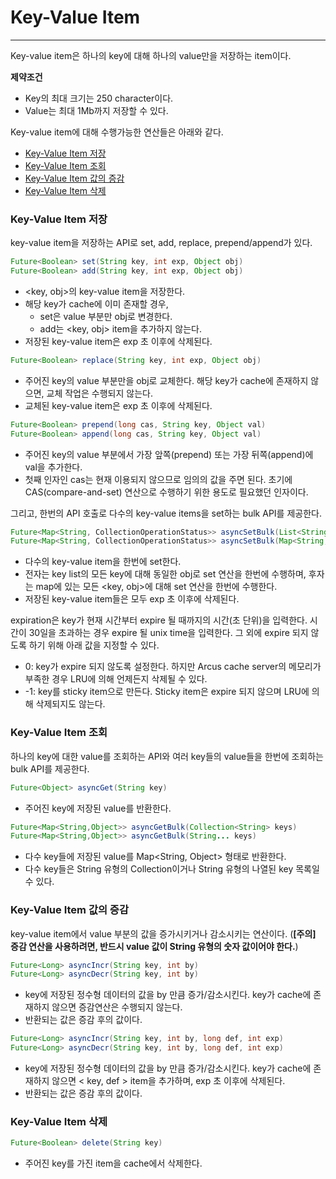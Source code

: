 # Key-Value Item
----------------

Key-value item은 하나의 key에 대해 하나의 value만을 저장하는 item이다.

**제약조건**
- Key의 최대 크기는 250 character이다.
- Value는 최대 1Mb까지 저장할 수 있다.

Key-value item에 대해 수행가능한 연산들은 아래와 같다.

- [Key-Value Item 저장](03-key-value-API.md#key-value-item-%EC%A0%80%EC%9E%A5)
- [Key-Value Item 조회](03-key-value-API.md#key-value-item-%EC%A1%B0%ED%9A%8C)
- [Key-Value Item 값의 증감](03-key-value-API.md#key-value-item-%EA%B0%92%EC%9D%98-%EC%A6%9D%EA%B0%90)
- [Key-Value Item 삭제](03-key-value-API.md#key-value-item-%EC%82%AD%EC%A0%9C)


### Key-Value Item 저장

key-value item을 저장하는 API로 set, add, replace, prepend/append가 있다.

```java
Future<Boolean> set(String key, int exp, Object obj)
Future<Boolean> add(String key, int exp, Object obj)
```

- \<key, obj\>의 key-value item을 저장한다.
- 해당 key가 cache에 이미 존재할 경우,
  - set은 value 부분만 obj로 변경한다.
  - add는 \<key, obj\> item을 추가하지 않는다.
- 저장된 key-value item은 exp 초 이후에 삭제된다.


```java
Future<Boolean> replace(String key, int exp, Object obj)
```

- 주어진 key의 value 부분만을 obj로 교체한다. 해당 key가 cache에 존재하지 않으면, 교체 작업은 수행되지 않는다.
- 교체된 key-value item은 exp 초 이후에 삭제된다.


```java
Future<Boolean> prepend(long cas, String key, Object val)
Future<Boolean> append(long cas, String key, Object val)
```

- 주어진 key의 value 부분에서 가장 앞쪽(prepend) 또는 가장 뒤쪽(append)에 val을 추가한다.
- 첫째 인자인 cas는 현재 이용되지 않으므로 임의의 값을 주면 된다.
  초기에 CAS(compare-and-set) 연산으로 수행하기 위한 용도로 필요했던 인자이다.


그리고, 한번의 API 호출로 다수의 key-value items을 set하는 bulk API를 제공한다.

```java
Future<Map<String, CollectionOperationStatus>> asyncSetBulk(List<String> key, int exp, Object obj)
Future<Map<String, CollectionOperationStatus>> asyncSetBulk(Map<String, Object> map, int exp)
```

- 다수의 key-value item을 한번에 set한다.
- 전자는 key list의 모든 key에 대해 동일한 obj로 set 연산을 한번에 수행하며,
  후자는 map에 있는 모든 \<key, obj\>에 대해 set 연산을 한번에 수행한다.
- 저장된 key-value item들은 모두 exp 초 이후에 삭제된다.

expiration은 key가 현재 시간부터 expire 될 때까지의 시간(초 단위)을 입력한다.
시간이 30일을 초과하는 경우 expire 될 unix time을 입력한다.
그 외에 expire 되지 않도록 하기 위해 아래 값을 지정할 수 있다.

- 0: key가 expire 되지 않도록 설정한다. 하지만 Arcus cache server의 메모리가 부족한 경우 LRU에 의해 언제든지 삭제될 수 있다.
- -1: key를 sticky item으로 만든다. Sticky item은 expire 되지 않으며 LRU에 의해 삭제되지도 않는다.


### Key-Value Item 조회

하나의 key에 대한 value를 조회하는 API와
여러 key들의 value들을 한번에 조회하는 bulk API를 제공한다.

```java
Future<Object> asyncGet(String key)
```

- 주어진 key에 저장된 value를 반환한다.


```java
Future<Map<String,Object>> asyncGetBulk(Collection<String> keys)
Future<Map<String,Object>> asyncGetBulk(String... keys)
```

- 다수 key들에 저장된 value를 Map<String, Object> 형태로 반환한다.
- 다수 key들은 String 유형의 Collection이거나 String 유형의 나열된 key 목록일 수 있다.


### Key-Value Item 값의 증감

key-value item에서 value 부분의 값을 증가시키거나 감소시키는 연산이다.
(**[주의] 증감 연산을 사용하려면, 반드시 value 값이 String 유형의 숫자 값이어야 한다.**)


```java
Future<Long> asyncIncr(String key, int by)
Future<Long> asyncDecr(String key, int by)
```

- key에 저장된 정수형 데이터의 값을 by 만큼 증가/감소시킨다.
  key가 cache에 존재하지 않으면 증감연산은 수행되지 않는다.
- 반환되는 값은 증감 후의 값이다.


```java
Future<Long> asyncIncr(String key, int by, long def, int exp)
Future<Long> asyncDecr(String key, int by, long def, int exp)
```

- key에 저장된 정수형 데이터의 값을 by 만큼 증가/감소시킨다.
  key가 cache에 존재하지 않으면 \< key, def \> item을 추가하며, exp 초 이후에 삭제된다.
- 반환되는 값은 증감 후의 값이다.


### Key-Value Item 삭제

```java
Future<Boolean> delete(String key)
```

- 주어진 key를 가진 item을 cache에서 삭제한다.


